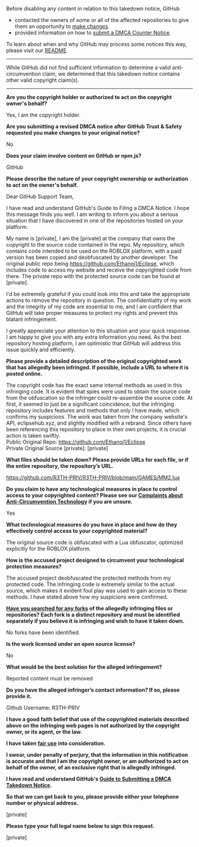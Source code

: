 Before disabling any content in relation to this takedown notice, GitHub
- contacted the owners of some or all of the affected repositories to give them an opportunity to [make changes](https://docs.github.com/en/github/site-policy/dmca-takedown-policy#a-how-does-this-actually-work).
- provided information on how to [submit a DMCA Counter Notice](https://docs.github.com/en/articles/guide-to-submitting-a-dmca-counter-notice).

To learn about when and why GitHub may process some notices this way, please visit our [README](https://github.com/github/dmca/blob/master/README.md#anatomy-of-a-takedown-notice).

---

While GitHub did not find sufficient information to determine a valid anti-circumvention claim, we determined that this takedown notice contains other valid copyright claim(s).

---


**Are you the copyright holder or authorized to act on the copyright owner's behalf?**

Yes, I am the copyright holder.

**Are you submitting a revised DMCA notice after GitHub Trust & Safety requested you make changes to your original notice?**

No

**Does your claim involve content on GitHub or npm.js?**

GitHub

**Please describe the nature of your copyright ownership or authorization to act on the owner's behalf.**

Dear GitHub Support Team,

I have read and understand GitHub's Guide to Filing a DMCA Notice. I hope this message finds you well. I am writing to inform you about a serious situation that I have discovered in one of the repositories hosted on your platform.

My name is [private], I am the [private] at the company that owns the copyright to the source code contained in the repo. My repository, which contains code intended to be used on the ROBLOX platform, with a paid version has been copied and deobfuscated by another developer. The original public repo being https://github.com/Ethanoj1/Eclipse, which includes code to access my website and receive the copyrighted code from there. The private repo with the protected source code can be found at [private].

I'd be extremely grateful if you could look into this and take the appropriate actions to remove the repository in question. The confidentiality of my work and the integrity of my code are essential to me, and I am confident that GitHub will take proper measures to protect my rights and prevent this blatant infringement.

I greatly appreciate your attention to this situation and your quick response. I am happy to give you with any extra information you need. As the best repository hosting platform, I am optimistic that GitHub will address this issue quickly and efficiently.

**Please provide a detailed description of the original copyrighted work that has allegedly been infringed. If possible, include a URL to where it is posted online.**

The copyright code has the exact same internal methods as used in this infringing code. It is evident that spies were used to obtain the source code from the obfuscation so the infringer could re-assemble the source code. At first, it seemed to just be a significant coincidence, but the infringing repository includes features and methods that only I have made, which confirms my suspicions. The work was taken from the company website's API, eclipsehub.xyz, and slightly modified with a rebrand. Since others have been referencing this repository to place in their own projects, it is crucial action is taken swiftly.  
Public Original Repo: https://github.com/Ethanoj1/Eclipse  
Private Original Source [private]: [private]

**What files should be taken down? Please provide URLs for each file, or if the entire repository, the repository’s URL.**

https://github.com/R3TH-PRIV/R3TH-PRIV/blob/main/GAMES/MM2.lua

**Do you claim to have any technological measures in place to control access to your copyrighted content? Please see our <a href="https://docs.github.com/articles/guide-to-submitting-a-dmca-takedown-notice#complaints-about-anti-circumvention-technology">Complaints about Anti-Circumvention Technology</a> if you are unsure.**

Yes

**What technological measures do you have in place and how do they effectively control access to your copyrighted material?**

The original source code is obfuscated with a Lua obfuscator, optimized explicitly for the ROBLOX platform.

**How is the accused project designed to circumvent your technological protection measures?**

The accused project deobfuscated the protected methods from my protected code. The infringing code is extremely similar to the actual source, which makes it evident foul play was used to gain access to these methods. I have stated above how my suspicions were confirmed.

**<a href="https://docs.github.com/articles/dmca-takedown-policy#b-what-about-forks-or-whats-a-fork">Have you searched for any forks</a> of the allegedly infringing files or repositories? Each fork is a distinct repository and must be identified separately if you believe it is infringing and wish to have it taken down.**

No forks have been identified.

**Is the work licensed under an open source license?**

No

**What would be the best solution for the alleged infringement?**

Reported content must be removed

**Do you have the alleged infringer’s contact information? If so, please provide it.**

Github Username: R3TH-PRIV

**I have a good faith belief that use of the copyrighted materials described above on the infringing web pages is not authorized by the copyright owner, or its agent, or the law.**

**I have taken <a href="https://www.lumendatabase.org/topics/22">fair use</a> into consideration.**

**I swear, under penalty of perjury, that the information in this notification is accurate and that I am the copyright owner, or am authorized to act on behalf of the owner, of an exclusive right that is allegedly infringed.**

**I have read and understand GitHub's <a href="https://docs.github.com/articles/guide-to-submitting-a-dmca-takedown-notice/">Guide to Submitting a DMCA Takedown Notice</a>.**

**So that we can get back to you, please provide either your telephone number or physical address.**

[private]

**Please type your full legal name below to sign this request.**

[private]
